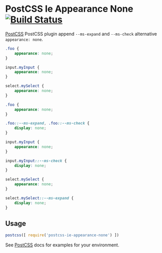 # PostCSS Ie Appearance None [![Build Status][ci-img]][ci]

[PostCSS] PostCSS plugin append `--ms-expand` and `--ms-check` alternative `appearance: none`.

[PostCSS]: https://github.com/postcss/postcss
[ci-img]:  https://travis-ci.org/inuscript/postcss-ie-appearance-none.svg
[ci]:      https://travis-ci.org/inuscript/postcss-ie-appearance-none

```css
.foo {
    appearance: none;
}

input.myInput {
    appearance: none;
}

select.mySelect {
    appearance: none;
}
```

```css
.foo {
    appearance: none;
}

.foo::--ms-expand, .foo::--ms-check {
    display: none;
}

input.myInput {
    appearance: none;
}

input.myInput::--ms-check {
    display: none;
}

select.mySelect {
    appearance: none;
}

select.mySelect::--ms-expand {
    display: none;
}

```

## Usage

```js
postcss([ require('postcss-ie-appearance-none') ])
```

See [PostCSS] docs for examples for your environment.

